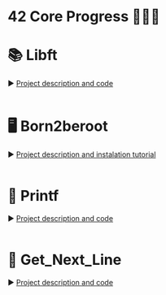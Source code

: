 # 42 Core Progress 👨🏻‍💻 

# 📚 Libft 
► [Project description and code](https://github.com/juansimmendinger/42_Core/tree/main/0.0__libft)
<br>
<br>

# 🖥 Born2beroot 
► [Project description and instalation tutorial](https://github.com/gemartin99/Born2beroot-Tutorial)
<br>
<br>

# 📝 Printf 
► [Project description and code](https://github.com/juansimmendinger/42_Core/tree/main/1.1__ft-printf)
<br>
<br>

# 📖 Get_Next_Line 
► [Project description and code](https://github.com/juansimmendinger/42_Core/tree/main/1.1__ft-printf)
<br>
<br>